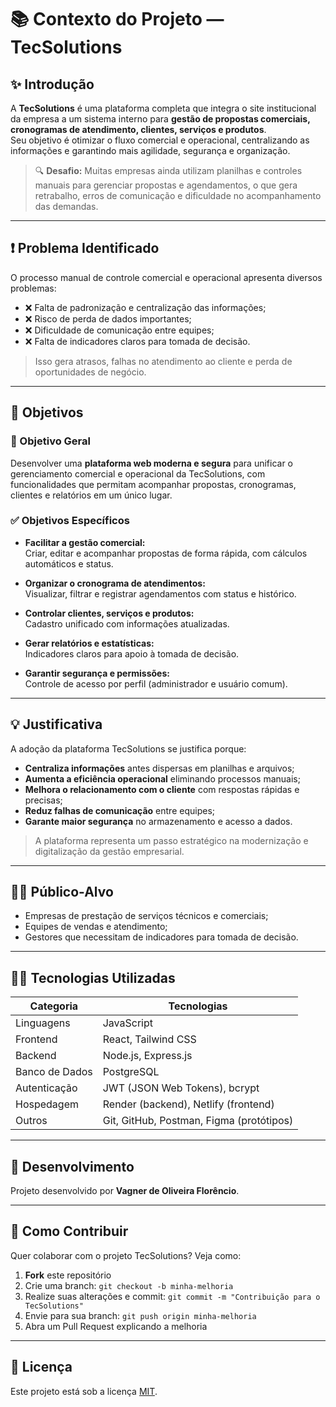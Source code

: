 # 📚 Contexto do Projeto — TecSolutions

## ✨ Introdução

A **TecSolutions** é uma plataforma completa que integra o site institucional da empresa a um sistema interno para **gestão de propostas comerciais, cronogramas de atendimento, clientes, serviços e produtos**.  
Seu objetivo é otimizar o fluxo comercial e operacional, centralizando as informações e garantindo mais agilidade, segurança e organização.

> 🔍 **Desafio:** Muitas empresas ainda utilizam planilhas e controles manuais para gerenciar propostas e agendamentos, o que gera retrabalho, erros de comunicação e dificuldade no acompanhamento das demandas.

---

## ❗ Problema Identificado

O processo manual de controle comercial e operacional apresenta diversos problemas:

- ❌ Falta de padronização e centralização das informações;
- ❌ Risco de perda de dados importantes;
- ❌ Dificuldade de comunicação entre equipes;
- ❌ Falta de indicadores claros para tomada de decisão.

> Isso gera atrasos, falhas no atendimento ao cliente e perda de oportunidades de negócio.

---

## 🎯 Objetivos

### 🎯 Objetivo Geral

Desenvolver uma **plataforma web moderna e segura** para unificar o gerenciamento comercial e operacional da TecSolutions, com funcionalidades que permitam acompanhar propostas, cronogramas, clientes e relatórios em um único lugar.

### ✅ Objetivos Específicos

- **Facilitar a gestão comercial:**  
  Criar, editar e acompanhar propostas de forma rápida, com cálculos automáticos e status.

- **Organizar o cronograma de atendimentos:**  
  Visualizar, filtrar e registrar agendamentos com status e histórico.

- **Controlar clientes, serviços e produtos:**  
  Cadastro unificado com informações atualizadas.

- **Gerar relatórios e estatísticas:**  
  Indicadores claros para apoio à tomada de decisão.

- **Garantir segurança e permissões:**  
  Controle de acesso por perfil (administrador e usuário comum).

---

## 💡 Justificativa

A adoção da plataforma TecSolutions se justifica porque:

- **Centraliza informações** antes dispersas em planilhas e arquivos;
- **Aumenta a eficiência operacional** eliminando processos manuais;
- **Melhora o relacionamento com o cliente** com respostas rápidas e precisas;
- **Reduz falhas de comunicação** entre equipes;
- **Garante maior segurança** no armazenamento e acesso a dados.

> A plataforma representa um passo estratégico na modernização e digitalização da gestão empresarial.

---

## 👨‍💼 Público-Alvo

- Empresas de prestação de serviços técnicos e comerciais;
- Equipes de vendas e atendimento;
- Gestores que necessitam de indicadores para tomada de decisão.

---

## 🧑‍💻 Tecnologias Utilizadas

| Categoria      | Tecnologias                              |
| -------------- | ---------------------------------------- |
| Linguagens     | JavaScript                               |
| Frontend       | React, Tailwind CSS                      |
| Backend        | Node.js, Express.js                      |
| Banco de Dados | PostgreSQL                               |
| Autenticação   | JWT (JSON Web Tokens), bcrypt            |
| Hospedagem     | Render (backend), Netlify (frontend)     |
| Outros         | Git, GitHub, Postman, Figma (protótipos) |

---

## 👥 Desenvolvimento

Projeto desenvolvido por **Vagner de Oliveira Florêncio**.

---

## 🤲 Como Contribuir

Quer colaborar com o projeto TecSolutions? Veja como:

1. **Fork** este repositório
2. Crie uma branch: `git checkout -b minha-melhoria`
3. Realize suas alterações e commit: `git commit -m "Contribuição para o TecSolutions"`
4. Envie para sua branch: `git push origin minha-melhoria`
5. Abra um Pull Request explicando a melhoria

---

## 📄 Licença

Este projeto está sob a licença [MIT](LICENSE).
